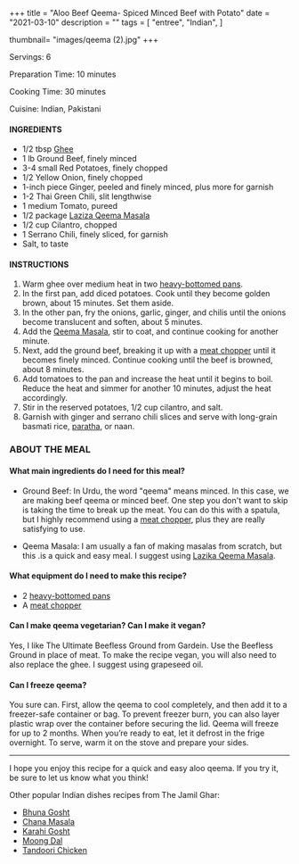 +++
title = "Aloo Beef Qeema- Spiced Minced Beef with Potato"
date = "2021-03-10"
description = ""
tags = [
    "entree",
    "Indian",
 ]
   
thumbnail= "images/qeema (2).jpg"
+++

Servings: 6 <!--more-->

Preparation Time: 10 minutes 

Cooking Time: 30 minutes 

Cuisine: Indian, Pakistani

#### INGREDIENTS 

* 1/2 tbsp [Ghee](https://amzn.to/2ZkJkrW) 
* 1 lb Ground Beef, finely minced 
* 3-4 small Red Potatoes, finely chopped 
* 1/2 Yellow Onion, finely chopped 
* 1-inch piece Ginger, peeled and finely minced, plus more for garnish
* 1-2 Thai Green Chili, slit lengthwise 
* 1 medium Tomato, pureed 
* 1/2 package [Laziza Qeema Masala](https://amzn.to/3b4Y4B0)
* 1/2 cup Cilantro, chopped
* 1 Serrano Chili, finely sliced, for garnish
* Salt, to taste 

#### INSTRUCTIONS 

1. Warm ghee over medium heat in two [heavy-bottomed pans](https://amzn.to/3EXs3ZG).  
2. In the first pan, add diced potatoes. Cook until they become golden brown, about 15 minutes. Set them aside.
3. In the other pan, fry the onions, garlic, ginger, and chilis until the onions become translucent and soften, about 5 minutes. 
4. Add the [Qeema Masala](https://amzn.to/3b4Y4B0), stir to coat, and continue cooking for another minute.
5. Next, add the ground beef, breaking it up with a [meat chopper](https://amzn.to/2OoDZhv) until it becomes finely minced. Continue cooking until the beef is browned, about 8 minutes. 
6. Add tomatoes to the pan and increase the heat until it begins to boil. Reduce the heat and simmer for another 10 minutes, adjust the heat accordingly. 
7. Stir in the reserved potatoes, 1/2 cup cilantro, and salt. 
8. Garnish with ginger and serrano chili slices and serve with long-grain basmati rice, [paratha](https://www.jamilghar.com/recipe/paratha/), or naan. 

### ABOUT THE MEAL 

#### What main ingredients do I need for this meal? 

* Ground Beef: In Urdu, the word "qeema" means minced. In this case, we are making beef qeema or minced beef. One step you don't want to skip is taking the time to break up the meat. You can do this with a spatula, but I highly recommend using a [meat chopper](https://amzn.to/2OoDZhv), plus they are really satisfying to use.

* Qeema Masala: I am usually a fan of making masalas from scratch, but this .is a quick and easy meal. I suggest using [Lazika Qeema Masala](https://amzn.to/2Ohfras).

#### What equipment do I need to make this recipe?

* 2 [heavy-bottomed pans](https://amzn.to/3EXs3ZG)
* A [meat chopper](https://amzn.to/2OoDZhv)

#### Can I make qeema vegetarian? Can I make it vegan?

Yes, I like The Ultimate Beefless Ground from Gardein. Use the Beefless Ground in place of meat. To make the recipe vegan, you will also need to also replace the ghee. I suggest using grapeseed oil.

#### Can I freeze qeema?

You sure can. First, allow the qeema to cool completely, and then add it to a freezer-safe container or bag. To prevent freezer burn, you can also layer plastic wrap over the container before securing the lid. Qeema will freeze for up to 2 months. When you’re ready to eat, let it defrost in the frige overnight. To serve, warm it on the stove and prepare your sides.

----

I hope you enjoy this recipe for a quick and easy aloo qeema. If you try it, be sure to let us know what you think!

Other popular Indian dishes recipes from The Jamil Ghar:
* [Bhuna Gosht](https://www.jamilghar.com/recipe/bhuna_gosht/)
* [Chana Masala](https://www.jamilghar.com/recipe/chana_masala/)
* [Karahi Gosht](https://www.jamilghar.com/recipe/gosht_karahi/)
* [Moong Dal](https://www.jamilghar.com/recipe/moong_dal/)
* [Tandoori Chicken](https://www.jamilghar.com/recipe/tandoori_chicken/)
